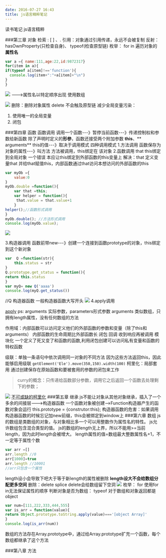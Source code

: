 ```yaml
---
date: 2016-07-27 16:43
title: js语言精粹笔记
---
```


读书笔记
js语言精粹

###第三章 对象
检索 : [ ] 、.
引用：对象通过引用传递，永远不会被复制
反射：hasOwnProperty(只检查自身)、 typeof(检查原型链)
枚举： for in 遍历对象的**属性名**
```js
var a ={ name:111,age:22,id:9872317}
for(item in a){
if(typeof a[item]!=='function'){
  console.log(item+":"+a[item]+"\n")
}
}
```
![](~/17-01-19.jpg)
--->属性名以特定顺序出现 使用数组

![](~/20-21-39.jpg)
删除：删除对象属性 delete 不会触及原型链
减少全局变量污染：
1. 使用唯一的全局变量
2. 闭包

###第四章 函数
函数调用
调用一个函数---》暂停当前函数---》传递控制权和参数给新函数
除了声明时定义的**形参**，函数还接受两个附加参数 **this**、** arguments**
this的值---》取决于调用模式
四种调用模式 
1.方法调用
函数保存为对象的属性---》叫方法
方法被调用，this绑定在 该对象 
2.函数调用   that
this绑定到全局对象   一个错误
本应让this绑定到外部函数的this变量上
解决：that
定义变量that 并给that赋值this，内部函数通过that访问本想访问的外部函数的this
```js
var myOb ={
    value:0
}
myOb.double =function(){
    var that =this;
    var helper = function(){
     that.value = that.value+1
    }
helper();//函数形式调用
}
myOb.double(); //方法形式调用
console.log(myOb.value);
```

![](~/21-35-14.jpg)

3.构造器调用 
函数前带new---》创建一个连接到函数prototype的对象，this绑定到这个新对象
```js
var  Q =function(str){
    this.status = str
}
Q.prototype.get_status = function(){
return this.status
}
var myQ= new Q('aaaa')
console.log(myQ.get_status())
```
//Q 构造器函数  一般构造器函数大写开头
![](~/21-44-03.jpg)
4.apply调用

[apply](https://developer.mozilla.org/zh-CN/docs/Web/JavaScript/Reference/Global_Objects/Function/apply)
ps: arguments 实际参数，parameters形式参数
arguments 类似数组，只拥有length属性，没有任何数组的方法

作用域：内部函数可以访问定义他们的外部函数的参数和变量（除了this和arguments）
内部函数的生命周期比外部函数长
闭包
回调 收到响应再被调用
模块化
一个定义了死又变了和函数的函数,利用闭包创建可以访问私有变量和函数的特权函数

级联：单独一条语句中依次调用同一对象的不同方法
因为这些方法返回this，因此能够启用级联
`getElement('Ele').move(350,150).width(100)`
柯里化：局部套用
通过创建保存在原始函数和要被套用的参数的闭包来工作
>curry的概念：只传递给函数部分参数，调用它之后返回一个函数去处理剩下的参数；


![](~/20-49-47.jpg)
[不可或缺的柯里化](https://zhuanlan.zhihu.com/p/20787973)
###第五章 继承
js不能让对象从其他对象继承，插入了一个多余的间接层--->构造器函数
一个函数对象被创建-->Function构造器产生的函数对象会运行 this.prototype = {construtor:this};
构造器函数的危害：如果调用构造器函数的时候忘记加new前缀，this会被绑定到window上
###第六章 数组
js的数组是类数组的对象，与对象相比多一个可以用整数作为属性名的特性。
js允许数组包含混合类型的值。
js的数组的length无上界，所以不能用>=当前length，因为此时length会被增大。
length属性的值=数组最大整数属性名+1，不一定等于属性个数
```js
var arr =[]
arr.length //0
arr[1000]=true
arr.length //10001
//arr只包含一个属性
```
length设小会导致下吧大于等于新length的属性被删除
**length设大不会给数组分配更多空间**
删除：delete splice 
delete会给数组留下空洞
![](~/11-35-12.jpg)
枚举： for
使用for in无法保证属性的顺序
判断对象是否为数组：
typeof 对于数组和对象返回都是object
```js
var num=[111,222,333,444,555]
var is_arr = function(value){
return Object.prototype.toString.apply(value)==='[object Array]'
}
console.log(is_arr(num))
```
数组的方法存在Array.prototype中，通过给Array.prototype扩充一个函数，每个数组都继承了这个方法

###第八章 方法